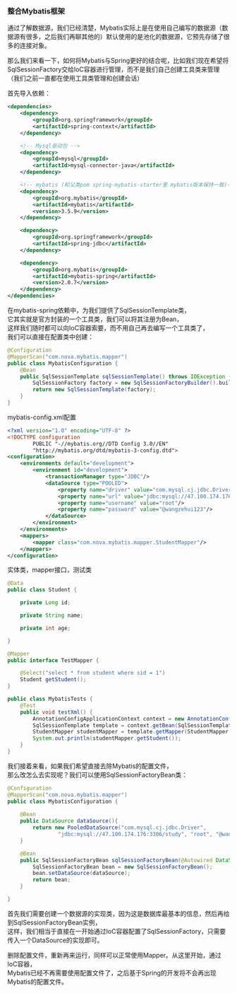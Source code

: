 ### 整合Mybatis框架
通过了解数据源，我们已经清楚，Mybatis实际上是在使用自己编写的数据源（数据源有很多，之后我们再聊其他的）默认使用的是池化的数据源，它预先存储了很多的连接对象。

那么我们来看一下，如何将Mybatis与Spring更好的结合呢，比如我们现在希望将SqlSessionFactory交给IoC容器进行管理，而不是我们自己创建工具类来管理（我们之前一直都在使用工具类管理和创建会话）

首先导入依赖：

~~~xml
<dependencies>
    <dependency>
        <groupId>org.springframework</groupId>
        <artifactId>spring-context</artifactId>
    </dependency>

    <!-- Mysql驱动包 -->
    <dependency>
        <groupId>mysql</groupId>
        <artifactId>mysql-connector-java</artifactId>
    </dependency>

    <!-- mybatis (和父类pom spring-mybatis-starter里 mybatis版本保持一致)-->
    <dependency>
        <groupId>org.mybatis</groupId>
        <artifactId>mybatis</artifactId>
        <version>3.5.9</version>
    </dependency>

    <dependency>
        <groupId>org.springframework</groupId>
        <artifactId>spring-jdbc</artifactId>
    </dependency>

    <dependency>
        <groupId>org.mybatis</groupId>
        <artifactId>mybatis-spring</artifactId>
        <version>2.0.7</version>
    </dependency>
</dependencies>
~~~

在mybatis-spring依赖中，为我们提供了SqlSessionTemplate类，  
它其实就是官方封装的一个工具类，我们可以将其注册为Bean，  
这样我们随时都可以向IoC容器索要，而不用自己再去编写一个工具类了，  
我们可以直接在配置类中创建：

~~~java
@Configuration
@MapperScan("com.nova.mybatis.mapper")
public class MybatisConfiguration {
    @Bean
    public SqlSessionTemplate sqlSessionTemplate() throws IOException {
        SqlSessionFactory factory = new SqlSessionFactoryBuilder().build(Resources.getResourceAsReader("mybatis-config.xml"));
        return new SqlSessionTemplate(factory);
    }
}
~~~
mybatis-config.xml配置
~~~xml
<?xml version="1.0" encoding="UTF-8" ?>
<!DOCTYPE configuration
        PUBLIC "-//mybatis.org//DTD Config 3.0//EN"
        "http://mybatis.org/dtd/mybatis-3-config.dtd">
<configuration>
    <environments default="development">
        <environment id="development">
            <transactionManager type="JDBC"/>
            <dataSource type="POOLED">
                <property name="driver" value="com.mysql.cj.jdbc.Driver"/>
                <property name="url" value="jdbc:mysql://47.100.174.176:3306/study"/>
                <property name="username" value="root"/>
                <property name="password" value="@wangzehui123"/>
            </dataSource>
        </environment>
    </environments>
    <mappers>
        <mapper class="com.nova.mybatis.mapper.StudentMapper"/>
    </mappers>
</configuration>
~~~

实体类，mapper接口，测试类
~~~java
@Data
public class Student {

    private Long id;

    private String name;

    private int age;

}

@Mapper
public interface TestMapper {

    @Select("select * from student where sid = 1")
    Student getStudent();
}

public class MybatisTests {
    @Test
    public void testXml() {
        AnnotationConfigApplicationContext context = new AnnotationConfigApplicationContext(MybatisConfiguration.class);
        SqlSessionTemplate template = context.getBean(SqlSessionTemplate.class);
        StudentMapper studentMapper = template.getMapper(StudentMapper.class);
        System.out.println(studentMapper.getStudent());
    }
}
~~~

我们接着来看，如果我们希望直接去除Mybatis的配置文件，  
那么改怎么去实现呢？我们可以使用SqlSessionFactoryBean类：
~~~java
@Configuration
@MapperScan("com.nova.mybatis.mapper")
public class MybatisConfiguration {
   
    @Bean
    public DataSource dataSource(){
        return new PooledDataSource("com.mysql.cj.jdbc.Driver",
                "jdbc:mysql://47.100.174.176:3306/study", "root", "@wangzehui123");
    }

    @Bean
    public SqlSessionFactoryBean sqlSessionFactoryBean(@Autowired DataSource dataSource){
        SqlSessionFactoryBean bean = new SqlSessionFactoryBean();
        bean.setDataSource(dataSource);
        return bean;
    }

}   
~~~

首先我们需要创建一个数据源的实现类，因为这是数据库最基本的信息，然后再给到SqlSessionFactoryBean实例，  
这样，我们相当于直接在一开始通过IoC容器配置了SqlSessionFactory，只需要传入一个DataSource的实现即可。

删除配置文件，重新再来运行，同样可以正常使用Mapper。从这里开始，通过IoC容器，  
Mybatis已经不再需要使用配置文件了，之后基于Spring的开发将不会再出现Mybatis的配置文件。